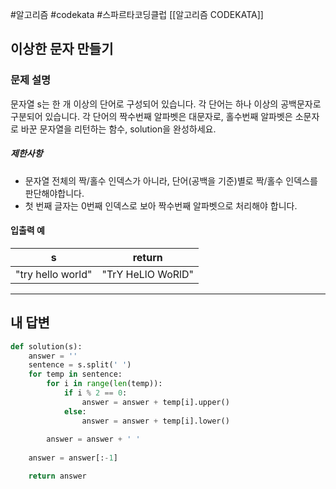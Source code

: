 #알고리즘 #codekata #스파르타코딩클럽 [[알고리즘 CODEKATA]]

## 이상한 문자 만들기

### 문제 설명

문자열 s는 한 개 이상의 단어로 구성되어 있습니다. 각 단어는 하나 이상의 공백문자로 구분되어 있습니다. 각 단어의 짝수번째 알파벳은 대문자로, 홀수번째 알파벳은 소문자로 바꾼 문자열을 리턴하는 함수, solution을 완성하세요.
##### 제한사항
- 문자열 전체의 짝/홀수 인덱스가 아니라, 단어(공백을 기준)별로 짝/홀수 인덱스를 판단해야합니다.
- 첫 번째 글자는 0번째 인덱스로 보아 짝수번째 알파벳으로 처리해야 합니다.
#### 입출력 예
|s|return|
|---|---|
|"try hello world"|"TrY HeLlO WoRlD"|

---

## 내 답변

```python
def solution(s):
    answer = ''
    sentence = s.split(' ')
    for temp in sentence:
        for i in range(len(temp)):
            if i % 2 == 0:
                answer = answer + temp[i].upper()
            else:
                answer = answer + temp[i].lower()
                
        answer = answer + ' '
    
    answer = answer[:-1]

    return answer
```
 